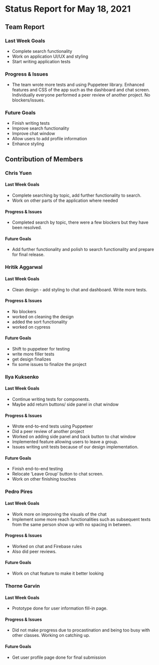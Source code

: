 # Status Report for May 18, 2021

## Team Report

### Last Week Goals

- Complete search functionality
- Work on application UI/UX and styling
- Start writing application tests

### Progress & Issues

- The team wrote more tests and using Puppeteer library. Enhanced features and
  CSS of the app such as the dashboard and chat screen. Individually everyone
  performed a peer review of another project. No blockers/issues.

### Future Goals

- Finish writing tests
- Improve search functionality
- Improve chat window
- Allow users to add profile information
- Enhance styling

## Contribution of Members

### Chris Yuen

#### Last Week Goals

- Complete searching by topic, add further functionality to search.
- Work on other parts of the application where needed

#### Progress & Issues

- Completed search by topic, there were a few blockers but they have been
  resolved.

#### Future Goals

- Add further functionality and polish to search functionality and prepare
  for final release.

### Hritik Aggarwal

#### Last Week Goals

- Clean design - add styling to chat and dashboard. Write more tests.

#### Progress & Issues

- No blockers
- worked on cleaning the design
- added the sort functionality
- worked on cypress

#### Future Goals

- Shift to puppeteer for testing
- write more filler tests
- get design finalizes
- fix some issues to finalize the project

### Ilya Kuksenko

#### Last Week Goals

- Continue writing tests for components.
- Maybe add return buttons/ side panel in chat window

#### Progress & Issues

- Wrote end-to-end tests using Puppeteer
- Did a peer review of another project
- Worked on adding side panel and back button to chat window
- Implemented feature allowing users to leave a group.
- Issues writing unit tests because of our design implementation.

#### Future Goals

- Finish end-to-end testing
- Relocate ‘Leave Group’ button to chat screen.
- Work on other finishing touches

### Pedro Pires

#### Last Week Goals

- Work more on improving the visuals of the chat
- Implement some more reach functionalities such as subsequent texts from the
  same person show up with no spacing in between.

#### Progress & Issues

- Worked on chat and Firebase rules
- Also did peer reviews.

#### Future Goals

- Work on chat feature to make it better looking

### Thorne Garvin

#### Last Week Goals

- Prototype done for user information fill-in page.

#### Progress & Issues

- Did not make progress due to procastination and being too busy with other classes. Working on catching up.

#### Future Goals

- Get user profile page done for final submission
